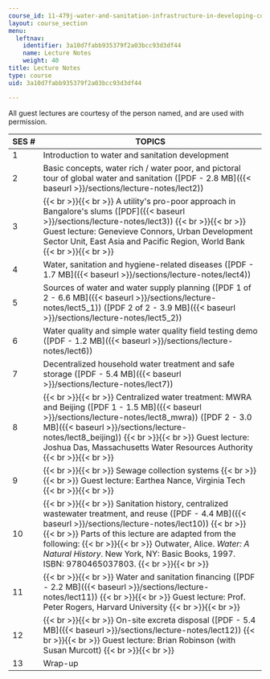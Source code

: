 ```yaml
---
course_id: 11-479j-water-and-sanitation-infrastructure-in-developing-countries-spring-2007
layout: course_section
menu:
  leftnav:
    identifier: 3a10d7fabb935379f2a03bcc93d3df44
    name: Lecture Notes
    weight: 40
title: Lecture Notes
type: course
uid: 3a10d7fabb935379f2a03bcc93d3df44

---
```


All guest lectures are courtesy of the person named, and are used with permission.

| SES # | TOPICS |
| --- | --- |
| 1 | Introduction to water and sanitation development |
| 2 | Basic concepts, water rich / water poor, and pictoral tour of global water and sanitation ([PDF - 2.8 MB]({{< baseurl >}}/sections/lecture-notes/lect2)) |
| 3 |  {{< br >}}{{< br >}} A utility's pro-poor approach in Bangalore's slums ([PDF]({{< baseurl >}}/sections/lecture-notes/lect3)) {{< br >}}{{< br >}} Guest lecture: Genevieve Connors, Urban Development Sector Unit, East Asia and Pacific Region, World Bank {{< br >}}{{< br >}}  |
| 4 | Water, sanitation and hygiene-related diseases ([PDF - 1.7 MB]({{< baseurl >}}/sections/lecture-notes/lect4)) |
| 5 | Sources of water and water supply planning ([PDF 1 of 2 - 6.6 MB]({{< baseurl >}}/sections/lecture-notes/lect5_1)) ([PDF 2 of 2 - 3.9 MB]({{< baseurl >}}/sections/lecture-notes/lect5_2)) |
| 6 | Water quality and simple water quality field testing demo ([PDF - 1.2 MB]({{< baseurl >}}/sections/lecture-notes/lect6)) |
| 7 | Decentralized household water treatment and safe storage ([PDF - 5.4 MB]({{< baseurl >}}/sections/lecture-notes/lect7)) |
| 8 |  {{< br >}}{{< br >}} Centralized water treatment: MWRA and Beijing ([PDF 1 - 1.5 MB]({{< baseurl >}}/sections/lecture-notes/lect8_mwra)) ([PDF 2 - 3.0 MB]({{< baseurl >}}/sections/lecture-notes/lect8_beijing)) {{< br >}}{{< br >}} Guest lecture: Joshua Das, Massachusetts Water Resources Authority {{< br >}}{{< br >}}  |
| 9 |  {{< br >}}{{< br >}} Sewage collection systems {{< br >}}{{< br >}} Guest lecture: Earthea Nance, Virginia Tech {{< br >}}{{< br >}}  |
| 10 |  {{< br >}}{{< br >}} Sanitation history, centralized wastewater treatment, and reuse ([PDF - 4.4 MB]({{< baseurl >}}/sections/lecture-notes/lect10)) {{< br >}}{{< br >}} Parts of this lecture are adapted from the following: {{< br >}}{{< br >}} Outwater, Alice. _Water: A Natural History_. New York, NY: Basic Books, 1997. ISBN: 9780465037803. {{< br >}}{{< br >}}  |
| 11 |  {{< br >}}{{< br >}} Water and sanitation financing ([PDF - 2.2 MB]({{< baseurl >}}/sections/lecture-notes/lect11)) {{< br >}}{{< br >}} Guest lecture: Prof. Peter Rogers, Harvard University {{< br >}}{{< br >}}  |
| 12 |  {{< br >}}{{< br >}} On-site excreta disposal ([PDF - 5.4 MB]({{< baseurl >}}/sections/lecture-notes/lect12)) {{< br >}}{{< br >}} Guest lecture: Brian Robinson (with Susan Murcott) {{< br >}}{{< br >}}  |
| 13 | Wrap-up